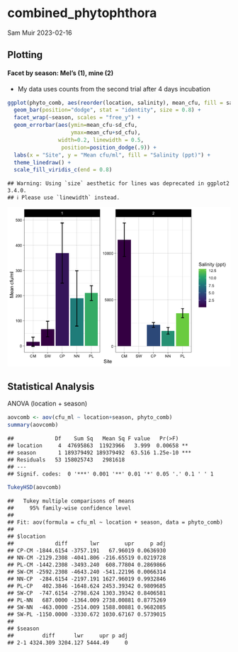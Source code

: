 combined_phytophthora
================
Sam Muir
2023-02-16

## Plotting

#### Facet by season: Mel’s (1), mine (2)

-   My data uses counts from the second trial after 4 days incubation

``` r
ggplot(phyto_comb, aes(reorder(location, salinity), mean_cfu, fill = salinity)) +
  geom_bar(position="dodge", stat = "identity", size = 0.8) +
  facet_wrap(~season, scales = "free_y") +
  geom_errorbar(aes(ymin=mean_cfu-sd_cfu, 
                    ymax=mean_cfu+sd_cfu), 
                width=0.2, linewidth = 0.5,
                 position=position_dodge(.9)) +
  labs(x = "Site", y = "Mean cfu/ml", fill = "Salinity (ppt)") +
  theme_linedraw() +
  scale_fill_viridis_c(end = 0.8)
```

    ## Warning: Using `size` aesthetic for lines was deprecated in ggplot2 3.4.0.
    ## ℹ Please use `linewidth` instead.

![](combined_phytophthora_files/figure-gfm/unnamed-chunk-4-1.png)<!-- -->

## Statistical Analysis

ANOVA (location + season)

``` r
aovcomb <- aov(cfu_ml ~ location+season, phyto_comb)
summary(aovcomb)
```

    ##             Df    Sum Sq   Mean Sq F value   Pr(>F)    
    ## location     4  47695863  11923966   3.999  0.00658 ** 
    ## season       1 189379492 189379492  63.516 1.25e-10 ***
    ## Residuals   53 158025743   2981618                     
    ## ---
    ## Signif. codes:  0 '***' 0.001 '**' 0.01 '*' 0.05 '.' 0.1 ' ' 1

``` r
TukeyHSD(aovcomb)
```

    ##   Tukey multiple comparisons of means
    ##     95% family-wise confidence level
    ## 
    ## Fit: aov(formula = cfu_ml ~ location + season, data = phyto_comb)
    ## 
    ## $location
    ##             diff       lwr        upr     p adj
    ## CP-CM -1844.6154 -3757.191   67.96019 0.0636930
    ## NN-CM -2129.2308 -4041.806 -216.65519 0.0219728
    ## PL-CM -1442.2308 -3493.240  608.77804 0.2869866
    ## SW-CM -2592.2308 -4643.240 -541.22196 0.0066314
    ## NN-CP  -284.6154 -2197.191 1627.96019 0.9932846
    ## PL-CP   402.3846 -1648.624 2453.39342 0.9809685
    ## SW-CP  -747.6154 -2798.624 1303.39342 0.8406581
    ## PL-NN   687.0000 -1364.009 2738.00881 0.8775269
    ## SW-NN  -463.0000 -2514.009 1588.00881 0.9682085
    ## SW-PL -1150.0000 -3330.672 1030.67167 0.5739015
    ## 
    ## $season
    ##         diff      lwr     upr p adj
    ## 2-1 4324.309 3204.127 5444.49     0
